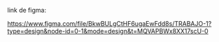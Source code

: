 link de figma:

https://www.figma.com/file/BkwBULgCtHF6ugaEwFdd8s/TRABAJO-1?type=design&node-id=0-1&mode=design&t=MQVAPBWx8XX17scU-0 